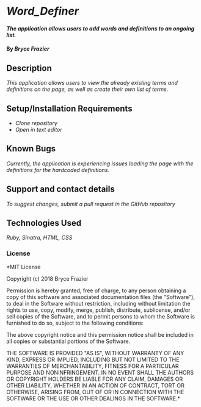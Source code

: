 # _Word_Definer_

#### _The application allows users to add words and definitions to an ongoing list._

#### By _Bryce Frazier_

## Description

_This application allows users to view the already existing terms and definitions on the page, as well as create their own list of terms._

## Setup/Installation Requirements

* _Clone repository_
* _Open in text editor_

## Known Bugs

_Currently, the application is experiencing issues loading the page with the definitions for the hardcoded definitions._

## Support and contact details

_To suggest changes, submit a pull request in the GitHub repository_

## Technologies Used

_Ruby, Sinatra, HTML, CSS_

### License

*MIT License

Copyright (c) 2018 Bryce Frazier

Permission is hereby granted, free of charge, to any person obtaining a copy of this software and associated documentation files (the "Software"), to deal in the Software without restriction, including without limitation the rights to use, copy, modify, merge, publish, distribute, sublicense, and/or sell copies of the Software, and to permit persons to whom the Software is furnished to do so, subject to the following conditions:

The above copyright notice and this permission notice shall be included in all copies or substantial portions of the Software.

THE SOFTWARE IS PROVIDED "AS IS", WITHOUT WARRANTY OF ANY KIND, EXPRESS OR IMPLIED, INCLUDING BUT NOT LIMITED TO THE WARRANTIES OF MERCHANTABILITY, FITNESS FOR A PARTICULAR PURPOSE AND NONINFRINGEMENT. IN NO EVENT SHALL THE AUTHORS OR COPYRIGHT HOLDERS BE LIABLE FOR ANY CLAIM, DAMAGES OR OTHER LIABILITY, WHETHER IN AN ACTION OF CONTRACT, TORT OR OTHERWISE, ARISING FROM, OUT OF OR IN CONNECTION WITH THE SOFTWARE OR THE USE OR OTHER DEALINGS IN THE SOFTWARE.*
